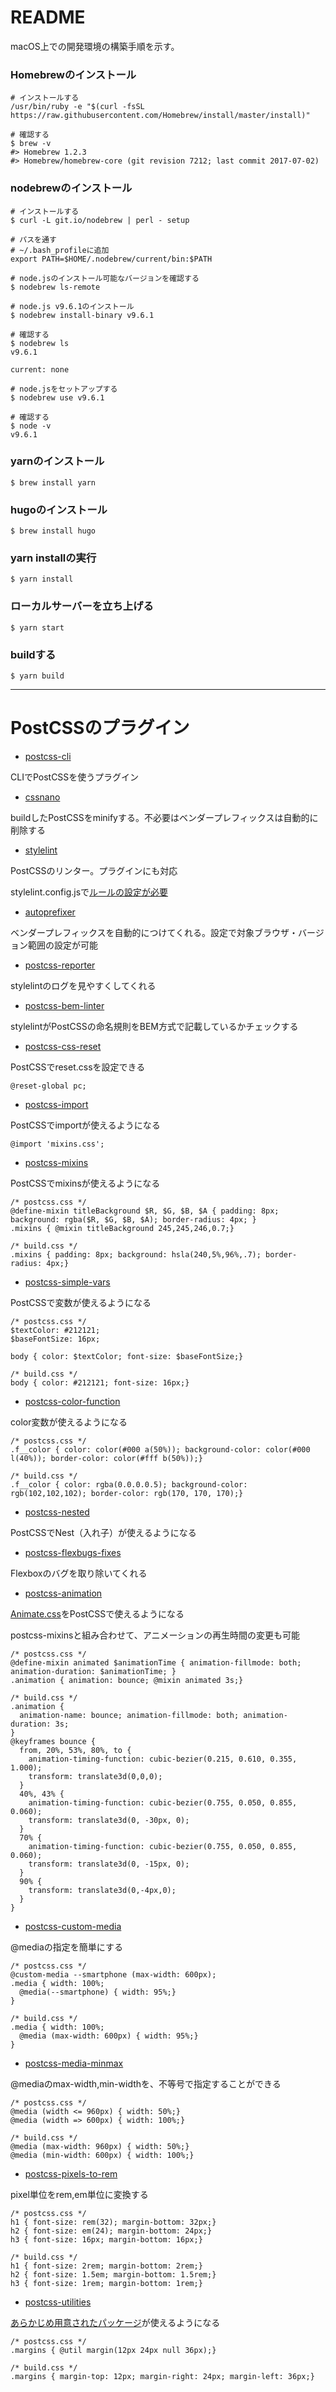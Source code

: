 # README

macOS上での開発環境の構築手順を示す。

### Homebrewのインストール

```
# インストールする
/usr/bin/ruby -e "$(curl -fsSL https://raw.githubusercontent.com/Homebrew/install/master/install)"

# 確認する
$ brew -v
#> Homebrew 1.2.3
#> Homebrew/homebrew-core (git revision 7212; last commit 2017-07-02)
```

### nodebrewのインストール

```
# インストールする
$ curl -L git.io/nodebrew | perl - setup

# パスを通す
# ~/.bash_profileに追加
export PATH=$HOME/.nodebrew/current/bin:$PATH

# node.jsのインストール可能なバージョンを確認する
$ nodebrew ls-remote

# node.js v9.6.1のインストール
$ nodebrew install-binary v9.6.1

# 確認する
$ nodebrew ls
v9.6.1

current: none

# node.jsをセットアップする
$ nodebrew use v9.6.1

# 確認する
$ node -v
v9.6.1
```

### yarnのインストール
```
$ brew install yarn
```

### hugoのインストール
```
$ brew install hugo
```

### yarn installの実行
```
$ yarn install
```

### ローカルサーバーを立ち上げる
```
$ yarn start
```

### buildする
```
$ yarn build
```

---

# PostCSSのプラグイン

- [postcss-cli](https://www.npmjs.com/package/postcss-cli)

CLIでPostCSSを使うプラグイン



- [cssnano](https://www.npmjs.com/package/cssnano)

buildしたPostCSSをminifyする。不必要はベンダープレフィックスは自動的に削除する



- [stylelint](https://github.com/stylelint/stylelint/blob/master/docs/user-guide/postcss-plugin.md)

PostCSSのリンター。プラグインにも対応

stylelint.config.jsで[ルールの設定が必要](https://stylelint.io/)



- [autoprefixer](https://github.com/postcss/autoprefixer)

ベンダープレフィックスを自動的につけてくれる。設定で対象ブラウザ・バージョン範囲の設定が可能



- [postcss-reporter](https://github.com/postcss/postcss-reporter)

stylelintのログを見やすくしてくれる



- [postcss-bem-linter](https://github.com/postcss/postcss-bem-linter)

stylelintがPostCSSの命名規則をBEM方式で記載しているかチェックする



- [postcss-css-reset](https://www.npmjs.com/package/postcss-css-reset)

PostCSSでreset.cssを設定できる

```
@reset-global pc;
```



- [postcss-import](https://www.npmjs.com/package/postcss-import)

PostCSSでimportが使えるようになる

```
@import 'mixins.css';
```



- [postcss-mixins](https://www.npmjs.com/package/postcss-mixins)

PostCSSでmixinsが使えるようになる

```
/* postcss.css */
@define-mixin titleBackground $R, $G, $B, $A { padding: 8px; background: rgba($R, $G, $B, $A); border-radius: 4px; }
.mixins { @mixin titleBackground 245,245,246,0.7;}

/* build.css */
.mixins { padding: 8px; background: hsla(240,5%,96%,.7); border-radius: 4px;}
```



- [postcss-simple-vars](https://www.npmjs.com/package/postcss-simple-vars)

PostCSSで変数が使えるようになる

```
/* postcss.css */
$textColor: #212121;
$baseFontSize: 16px;

body { color: $textColor; font-size: $baseFontSize;}

/* build.css */
body { color: #212121; font-size: 16px;}
```



- [postcss-color-function](https://www.npmjs.com/package/postcss-color-function)

color変数が使えるようになる

```
/* postcss.css */
.f__color { color: color(#000 a(50%)); background-color: color(#000 l(40%)); border-color: color(#fff b(50%));}

/* build.css */
.f__color { color: rgba(0.0.0.0.5); background-color: rgb(102,102,102); border-color: rgb(170, 170, 170);}
```



- [postcss-nested](https://www.npmjs.com/package/postcss-nested)

PostCSSでNest（入れ子）が使えるようになる



- [postcss-flexbugs-fixes](https://github.com/luisrudge/postcss-flexbugs-fixes)

Flexboxのバグを取り除いてくれる



- [postcss-animation](https://www.npmjs.com/package/postcss-animation)

[Animate.css](https://daneden.github.io/animate.css/)をPostCSSで使えるようになる

postcss-mixinsと組み合わせて、アニメーションの再生時間の変更も可能

```
/* postcss.css */
@define-mixin animated $animationTime { animation-fillmode: both; animation-duration: $animationTime; }
.animation { animation: bounce; @mixin animated 3s;}

/* build.css */
.animation {
  animation-name: bounce; animation-fillmode: both; animation-duration: 3s;
}
@keyframes bounce {
  from, 20%, 53%, 80%, to {
    animation-timing-function: cubic-bezier(0.215, 0.610, 0.355, 1.000);
    transform: translate3d(0,0,0);
  }
  40%, 43% {
    animation-timing-function: cubic-bezier(0.755, 0.050, 0.855, 0.060);
    transform: translate3d(0, -30px, 0);
  }
  70% {
    animation-timing-function: cubic-bezier(0.755, 0.050, 0.855, 0.060);
    transform: translate3d(0, -15px, 0);
  }
  90% {
    transform: translate3d(0,-4px,0);
  }
}
```



- [postcss-custom-media](https://www.npmjs.com/package/postcss-custom-media)

@mediaの指定を簡単にする

```
/* postcss.css */
@custom-media --smartphone (max-width: 600px);
.media { width: 100%;
  @media(--smartphone) { width: 95%;}
}

/* build.css */
.media { width: 100%;
  @media (max-width: 600px) { width: 95%;}
}
```



- [postcss-media-minmax](https://www.npmjs.com/package/postcss-media-minmax)

@mediaのmax-width,min-widthを、不等号で指定することができる

```
/* postcss.css */
@media (width <= 960px) { width: 50%;}
@media (width => 600px) { width: 100%;}

/* build.css */
@media (max-width: 960px) { width: 50%;}
@media (min-width: 600px) { width: 100%;}
```



- [postcss-pixels-to-rem](https://www.npmjs.com/package/postcss-pixels-to-rem)

pixel単位をrem,em単位に変換する

```
/* postcss.css */
h1 { font-size: rem(32); margin-bottom: 32px;}
h2 { font-size: em(24); margin-bottom: 24px;}
h3 { font-size: 16px; margin-bottom: 16px;}

/* build.css */
h1 { font-size: 2rem; margin-bottom: 2rem;}
h2 { font-size: 1.5em; margin-bottom: 1.5rem;}
h3 { font-size: 1rem; margin-bottom: 1rem;}
```



- [postcss-utilities](https://www.npmjs.com/package/postcss-utilities)

[あらかじめ用意されたパッケージ](https://ismamz.github.io/postcss-utilities/)が使えるようになる

```
/* postcss.css */
.margins { @util margin(12px 24px null 36px);}

/* build.css */
.margins { margin-top: 12px; margin-right: 24px; margin-left: 36px;}
```
